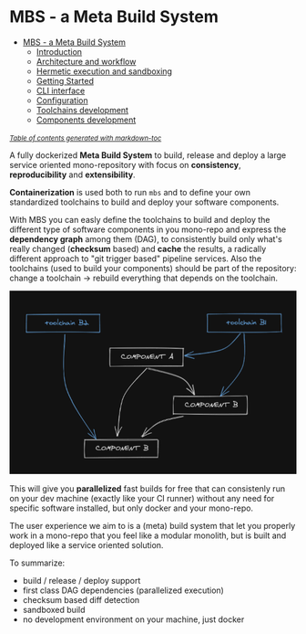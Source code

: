 # MBS - a Meta Build System

- [MBS - a Meta Build System](#mbs---a-meta-build-system)
  * [Introduction](docs/introduction.md)
  * [Architecture and workflow](docs/architecture-and-workflow.md)
  * [Hermetic execution and sandboxing](docs/hermetic-execution-and-sandboxing.md)
  * [Getting Started](docs/getting-started.md)
  * [CLI interface](docs/cli-interface.md)
  * [Configuration](docs/configuration.md)
  * [Toolchains development](docs/toolchains-development.md)
  * [Components development](docs/components-development.md)

<small><i><a href='http://ecotrust-canada.github.io/markdown-toc/'>Table of contents generated with markdown-toc</a></i></small>

A fully dockerized **Meta Build System** to build, release and deploy a large service oriented mono-repository with focus on **consistency**, **reproducibility** and **extensibility**.

**Containerization** is used both to run `mbs` and to define your own standardized toolchains to build and deploy your software components.

With MBS you can easly define the toolchains to build and deploy the different type of software components in you mono-repo and express the **dependency graph** among them (DAG), to consistently build only what's really changed (**checksum** based) and **cache** the results, a radically different approach to "git trigger based" pipeline services. Also the toolchains (used to build your components) should be part of the repository: change a toolchain -> rebuild everything that depends on the toolchain.

![image info](./docs/schema-deps-graph.png)

This will give you **parallelized** fast builds for free that can consistenly run on your dev machine (exactly like your CI runner) without any need for specific software installed, but only docker and your mono-repo.

The user experience we aim to is a (meta) build system that let you properly work in a mono-repo that you feel like a modular monolith, but is built and deployed like a service oriented solution.

To summarize:
- build / release / deploy support
- first class DAG dependencies (parallelized execution)
- checksum based diff detection
- sandboxed build
- no development environment on your machine, just docker

